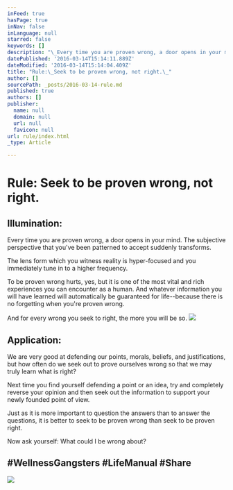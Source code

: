 ```yaml
---
inFeed: true
hasPage: true
inNav: false
inLanguage: null
starred: false
keywords: []
description: "\_Every time you are proven wrong, a door opens in your mind.\n\nThe subjective perspective that you've been patterned to accept suddenly transforms.\_"
datePublished: '2016-03-14T15:14:11.889Z'
dateModified: '2016-03-14T15:14:04.409Z'
title: "Rule:\_Seek to be proven wrong, not right.\_"
author: []
sourcePath: _posts/2016-03-14-rule.md
published: true
authors: []
publisher:
  name: null
  domain: null
  url: null
  favicon: null
url: rule/index.html
_type: Article

---
```

# Rule: Seek to be proven wrong, not right. 

## Illumination: 

Every time you are proven wrong, a door opens in your mind.
The subjective perspective that you've been patterned to accept suddenly transforms. 

The lens form which you witness reality is hyper-focused and you immediately tune in to a higher frequency. 

To be proven wrong hurts, yes, but it is one of the most vital and rich experiences you can encounter as a human.
And whatever information you will have learned will automatically be guaranteed for life--because there is no forgetting when you're proven wrong. 

And for every wrong you seek to right, the more you will be so.
![](https://the-grid-user-content.s3-us-west-2.amazonaws.com/2b63accd-b0ab-431e-b137-f68b4ff68841.jpg)

## Application: 

We are very good at defending our points, morals, beliefs, and justifications, but how often do we seek out to prove ourselves wrong so that we may truly learn what is right? 

Next time you find yourself defending a point or an idea, try and completely reverse your opinion and then seek out the information to support your newly founded point of view. 

Just as it is more important to question the answers than to answer the questions, it is better to seek to be proven wrong than seek to be proven right. 

Now ask yourself: What could I be wrong about?

## \#WellnessGangsters \#LifeManual \#Share
![](https://the-grid-user-content.s3-us-west-2.amazonaws.com/c40a780f-c790-481b-bee9-869ae45503a0.jpg)